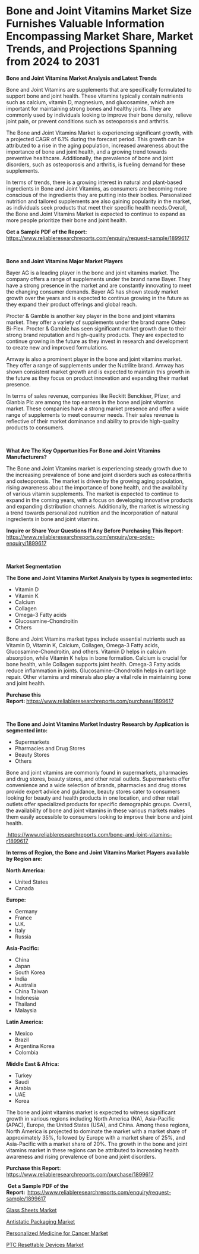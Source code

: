 <p><h1>Bone and Joint Vitamins Market Size Furnishes Valuable Information Encompassing Market Share, Market Trends, and Projections Spanning from 2024 to 2031</h1></p><p><strong>Bone and Joint Vitamins Market Analysis and Latest Trends</strong></p>
<p><p>Bone and Joint Vitamins are supplements that are specifically formulated to support bone and joint health. These vitamins typically contain nutrients such as calcium, vitamin D, magnesium, and glucosamine, which are important for maintaining strong bones and healthy joints. They are commonly used by individuals looking to improve their bone density, relieve joint pain, or prevent conditions such as osteoporosis and arthritis.</p><p>The Bone and Joint Vitamins Market is experiencing significant growth, with a projected CAGR of 6.1% during the forecast period. This growth can be attributed to a rise in the aging population, increased awareness about the importance of bone and joint health, and a growing trend towards preventive healthcare. Additionally, the prevalence of bone and joint disorders, such as osteoporosis and arthritis, is fueling demand for these supplements.</p><p>In terms of trends, there is a growing interest in natural and plant-based ingredients in Bone and Joint Vitamins, as consumers are becoming more conscious of the ingredients they are putting into their bodies. Personalized nutrition and tailored supplements are also gaining popularity in the market, as individuals seek products that meet their specific health needs.Overall, the Bone and Joint Vitamins Market is expected to continue to expand as more people prioritize their bone and joint health.</p></p>
<p><strong>Get a Sample PDF of the Report:&nbsp;</strong> <a href="https://www.reliableresearchreports.com/enquiry/request-sample/1899617">https://www.reliableresearchreports.com/enquiry/request-sample/1899617</a></p>
<p>&nbsp;</p>
<p><strong>Bone and Joint Vitamins Major Market Players</strong></p>
<p><p>Bayer AG is a leading player in the bone and joint vitamins market. The company offers a range of supplements under the brand name Bayer. They have a strong presence in the market and are constantly innovating to meet the changing consumer demands. Bayer AG has shown steady market growth over the years and is expected to continue growing in the future as they expand their product offerings and global reach.</p><p>Procter & Gamble is another key player in the bone and joint vitamins market. They offer a variety of supplements under the brand name Osteo Bi-Flex. Procter & Gamble has seen significant market growth due to their strong brand reputation and high-quality products. They are expected to continue growing in the future as they invest in research and development to create new and improved formulations.</p><p>Amway is also a prominent player in the bone and joint vitamins market. They offer a range of supplements under the Nutrilite brand. Amway has shown consistent market growth and is expected to maintain this growth in the future as they focus on product innovation and expanding their market presence.</p><p>In terms of sales revenue, companies like Reckitt Benckiser, Pfizer, and Glanbia Plc are among the top earners in the bone and joint vitamins market. These companies have a strong market presence and offer a wide range of supplements to meet consumer needs. Their sales revenue is reflective of their market dominance and ability to provide high-quality products to consumers.</p></p>
<p>&nbsp;</p>
<p><strong>What Are The Key Opportunities For Bone and Joint Vitamins Manufacturers?</strong></p>
<p><p>The Bone and Joint Vitamins market is experiencing steady growth due to the increasing prevalence of bone and joint disorders such as osteoarthritis and osteoporosis. The market is driven by the growing aging population, rising awareness about the importance of bone health, and the availability of various vitamin supplements. The market is expected to continue to expand in the coming years, with a focus on developing innovative products and expanding distribution channels. Additionally, the market is witnessing a trend towards personalized nutrition and the incorporation of natural ingredients in bone and joint vitamins.</p></p>
<p><strong>Inquire or Share Your Questions If Any Before Purchasing This Report:</strong> <a href="https://www.reliableresearchreports.com/enquiry/pre-order-enquiry/1899617">https://www.reliableresearchreports.com/enquiry/pre-order-enquiry/1899617</a></p>
<p>&nbsp;</p>
<p><strong>Market Segmentation</strong></p>
<p><strong>The Bone and Joint Vitamins Market Analysis by types is segmented into:</strong></p>
<p><ul><li>Vitamin D</li><li>Vitamin K</li><li>Calcium</li><li>Collagen</li><li>Omega-3 Fatty acids</li><li>Glucosamine-Chondroitin</li><li>Others</li></ul></p>
<p><p>Bone and Joint Vitamins market types include essential nutrients such as Vitamin D, Vitamin K, Calcium, Collagen, Omega-3 Fatty acids, Glucosamine-Chondroitin, and others. Vitamin D helps in calcium absorption, while Vitamin K helps in bone formation. Calcium is crucial for bone health, while Collagen supports joint health. Omega-3 Fatty acids reduce inflammation in joints. Glucosamine-Chondroitin helps in cartilage repair. Other vitamins and minerals also play a vital role in maintaining bone and joint health.</p></p>
<p><strong>Purchase this Report:&nbsp;</strong><a href="https://www.reliableresearchreports.com/purchase/1899617">https://www.reliableresearchreports.com/purchase/1899617</a></p>
<p>&nbsp;</p>
<p><strong>The Bone and Joint Vitamins Market Industry Research by Application is segmented into:</strong></p>
<p><ul><li>Supermarkets</li><li>Pharmacies and Drug Stores</li><li>Beauty Stores</li><li>Others</li></ul></p>
<p><p>Bone and joint vitamins are commonly found in supermarkets, pharmacies and drug stores, beauty stores, and other retail outlets. Supermarkets offer convenience and a wide selection of brands, pharmacies and drug stores provide expert advice and guidance, beauty stores cater to consumers looking for beauty and health products in one location, and other retail outlets offer specialized products for specific demographic groups. Overall, the availability of bone and joint vitamins in these various markets makes them easily accessible to consumers looking to improve their bone and joint health.</p></p>
<p><a href="https://www.reliableresearchreports.com/bone-and-joint-vitamins-r1899617">&nbsp;https://www.reliableresearchreports.com/bone-and-joint-vitamins-r1899617</a></p>
<p><strong>In terms of Region, the Bone and Joint Vitamins Market Players available by Region are:</strong></p>
<p>
    <p> <strong> North America: </strong>
        <ul>
            <li>United States</li>
            <li>Canada</li>
        </ul>
        </p> 
    <p> <strong> Europe: </strong>
        <ul>
            <li>Germany</li>
            <li>France</li>
            <li>U.K.</li>
            <li>Italy</li>
            <li>Russia</li>
        </ul>
        </p> 
    <p> <strong> Asia-Pacific: </strong>
        <ul>
            <li>China</li>
            <li>Japan</li>
            <li>South Korea</li>
            <li>India</li>
            <li>Australia</li>
            <li>China Taiwan</li>
            <li>Indonesia</li>
            <li>Thailand</li>
            <li>Malaysia</li>
        </ul>
        </p> 
    <p> <strong> Latin America: </strong>
        <ul>
            <li>Mexico</li>
            <li>Brazil</li>
            <li>Argentina Korea</li>
            <li>Colombia</li>
        </ul>
        </p> 
    <p> <strong> Middle East & Africa: </strong>
        <ul>
            <li>Turkey</li>
            <li>Saudi</li>
            <li>Arabia</li>
            <li>UAE</li>
            <li>Korea</li>
        </ul>
    </p>
    </p>
<p><p>The bone and joint vitamins market is expected to witness significant growth in various regions including North America (NA), Asia-Pacific (APAC), Europe, the United States (USA), and China. Among these regions, North America is projected to dominate the market with a market share of approximately 35%, followed by Europe with a market share of 25%, and Asia-Pacific with a market share of 20%. The growth in the bone and joint vitamins market in these regions can be attributed to increasing health awareness and rising prevalence of bone and joint disorders.</p></p>
<p><strong>Purchase this Report: </strong><a href="https://www.reliableresearchreports.com/purchase/1899617">https://www.reliableresearchreports.com/purchase/1899617</a></p>
<p>&nbsp;<strong>Get a Sample PDF of the Report:&nbsp;&nbsp;</strong><a href="https://www.reliableresearchreports.com/enquiry/request-sample/1899617">https://www.reliableresearchreports.com/enquiry/request-sample/1899617</a></p>
<p><strong></strong></p>
<p><p><a href="https://www.linkedin.com/pulse/glass-sheets-market-research-report-key-successful-business-strategy-halie">Glass Sheets Market</a></p><p><a href="https://www.linkedin.com/pulse/decoding-antistatic-packaging-market-deep-dive-latest-trends-mhgzc">Antistatic Packaging Market</a></p><p><a href="https://github.com/LitzyGulgowski2023/Market-Research-Report-List-1/blob/main/personalized-medicine-for-cancer-market.md">Personalized Medicine for Cancer Market</a></p><p><a href="https://issuu.com/reportprime-2/docs/ptc-resettable-devices-market-size-2030.pptx">PTC Resettable Devices Market</a></p></p>